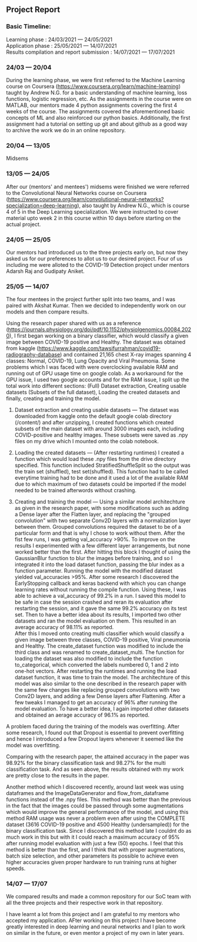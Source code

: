 ## Project Report <br/>
### Basic Timeline: <br/>
Learning phase : 24/03/2021 — 24/05/2021<br/>
Application phase : 25/05/2021 — 14/07/2021<br/>
Results compilation and report submission : 14/07/2021 — 17/07/2021<br/>

### 24/03 — 20/04 <br/>
During the learning phase, we were first referred to the Machine Learning course on Coursera (https://www.coursera.org/learn/machine-learning) taught by Andrew N.G. for a basic understanding of machine learning, loss functions, logistic regression, etc.
As the assignments in the course were on MATLAB, our mentors made 4 python assignments covering the first 4 weeks of the course. The assignments covered the aforementioned basic concepts of ML and also reinforced our python basics. Additionally, the first assignment had a tutorial on setting up git and about github as a good way to archive the work we do in an online repository.

### 20/04 — 13/05 
Midsems

### 13/05 — 24/05<br/>
After our (mentors' and mentees') midsems were finished we were referred to the Convolutional Neural Networks course on Coursera (https://www.coursera.org/learn/convolutional-neural-networks?specialization=deep-learning), also taught by Andrew N.G., which is course 4 of 5 in the Deep Learning specialization. We were instructed to cover material upto week 2 in this course within 10 days before starting on the actual project.

### 24/05 — 25/05<br/>
Our mentors had introduced us to the three projects early on, but now they asked us for our preferences to allot us to our desired project. Four of us including me were alloted 
to the COVID-19 Detection project under mentors Adarsh Raj and Gudipaty Aniket.

### 25/05 — 14/07<br/>
The four mentees in the project further split into two teams, and I was paired with Akshat Kumar. Then we decided to independently work on our models and then compare results.

Using the research paper shared with us as a reference (https://journals.physiology.org/doi/pdf/10.1152/physiolgenomics.00084.2020), I first began working on a binary classifier, which would classify a given image between COVID-19 positive and Healthy. The dataset was obtained from kaggle (https://www.kaggle.com/tawsifurrahman/covid19-radiography-database) and contained 21,165 chest X-ray images spanning 4 classes: Normal, COVID-19, Lung Opacity and Viral Pneumonia.
Some problems which I was faced with were overclocking available RAM and running out of GPU usage time on google colab. As a workaround for the GPU issue, I used two google accounts and for the RAM issue, I split up the total work into different sections: (Full) Dataset extraction, Creating usable datasets (Subsets of the full dataset), Loading the created datasets and finally, creating and training the model.

1. Dataset extraction and creating usable datasets — The dataset was downloaded from kaggle onto the default google colab directory (/content/) and after unzipping, I created functions which created subsets of the main dataset with around 3000 images each, including COVID-positive and healthy images. These subsets were saved as .npy files on my drive which I mounted onto the colab notebook.

2. Loading the created datasets — (After restarting runtimes) I created a function which would load these .npy files from the drive directory specified. This function included StratifiedShuffleSplit so the output was the train set (shuffled), test set(shuffled). This function had to be called everytime training had to be done and it used a lot of the available RAM due to which maximum of two datasets could be imported if the model needed to be trained afterwords without crashing.

3. Creating and training the model — Using a similar model architechture as given in the research paper, with some modifications such as adding a Dense layer after the Flatten layer, and replacing the "grouped convolution" with two separate Conv2D layers with a normalization layer between them. Grouped convolutions required the dataset to be of a particular form and that is why I chose to work without them. After the fist few runs, I was getting val_accuracy >90%. To improve on the results I experimented with a few different layer arrangements, but none worked better than the first. After hitting this block I thought of using the GaussianBlur function to blur the images before training, and so I integrated it into the load dataset function, passing the blur index as a function parameter. Running the model with the modified dataset yielded val_accuracies >95%. After some research I discovered the EarlyStopping callback and keras backend with which you can change learning rates without running the compile function. Using these, I was able to achieve a val_accuracy of 99.2% in a run. I saved this model to be safe in case the session crashed and reran its evaluation after restarting the session, and it gave the same 99.2% accuracy on its test set. Then to have a better idea about its results, I imported two other datasets and ran the model evaluation on them. This resulted in an average accuracy of 98.11% as reported. <br/>
After this I moved onto creating multi classifier which would classify a given image between three classes, COVID-19 positive, Viral pneumonia and Healthy. The create_dataset function was modified to include the third class and was renamed to create_dataset_multi. The function for loading the dataset was also modified to include the function to_categorical, which converted the labels numbered 0, 1 and 2 into one-hot vectors. After restarting the runtimes and running the load dataset function, it was time to train the model. The architechture of this model was also similar to the one described in the research paper with the same few changes like replacing grouped convolutions with two Conv2D layers, and adding a few Dense layers after Flattening. After a few tweaks I managed to get an accuracy of 96% after running the model evaluation. To have a better idea, I again imported other datasets and obtained an aerage accuracy of 96.1% as reported.

A problem faced during the training of the models was overfitting. After some research, I found out that Dropout is essential to prevent overfitting and hence I introduced a few Dropout layers whenever it seemed like the model was overfitting. 

Comparing with the research paper, the attained accuracy in the paper was 98.92% for the binary classification task and 98.27% for the multi classification task. And as seen above, the results obtained with my work are pretty close to the results in the paper.

Another method which I discovered recently, around last week was using dataframes and the ImageDataGenerator and flow_from_dataframe functions instead of the .npy files. This method was better than the previous in the fact that the images could be passed through some augmentations which would improve the general performance of the model, and using this method RAM usage was never a problem even after using the COMPLETE dataset (3616 COVID-19 positive and 4500 Healthy (undersampled)) for the binary classification task. Since I discovered this method late I couldnt do as much work in this but with it I could reach a maximum accuracy of 95% after running model evaluation with just a few (50) epochs. I feel that this method is better than the first, and I think that with proper augmentations, batch size selection, and other parameters its possible to achieve even higher accuracies given proper hardware to run training runs at higher speeds.

### 14/07 — 17/07<br/>
We compared results and made a common repository for our SoC team with all the three projects and their respective work in that repository.

I have learnt a lot from this project and I am grateful to my mentors who accepted my application. AFter working on this project I have become greatly interested in deep learning and neural networks and I plan to work on similar in the future, or even mentor a project of my own in later years.
